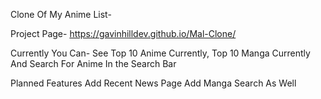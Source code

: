 Clone Of My Anime List-

Project Page-
https://gavinhilldev.github.io/Mal-Clone/

Currently You Can- 
See Top 10 Anime Currently, Top 10 Manga Currently And Search For Anime In the Search Bar


Planned Features
Add Recent News Page
Add Manga Search As Well
